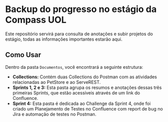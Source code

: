 # Backup do progresso no estágio da Compass UOL

Este repositório servirá para consulta de anotações e subir projetos do estágio, todas as informações importantes estarão aqui.

## Como Usar

Dentro da pasta `Documentos`, você encontrará a seguinte estrutura:

* **Collections:** Contém duas Collections do Postman com as atividades relacionadas ao PetStore e ao ServeREST.
* **Sprints 1, 2 e 3:** Esta pasta agrupa os resumos e anotações dessas três primeiras Sprints, que estão acessíveis através de um link do Confluence.
* **Sprint 4:** Esta pasta é dedicada ao Challenge da Sprint 4, onde foi criado um Planejamento de Testes no Confluence com report de bug no Jira e automação de testes no Postman.

